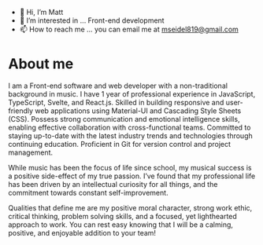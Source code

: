 - 👋 Hi, I’m Matt
- 👀 I’m interested in ... Front-end development
- 📫 How to reach me ... you can email me at mseidel819@gmail.com

<!---
mseidel819/mseidel819 is a ✨ special ✨ repository because its `README.md` (this file) appears on your GitHub profile.
You can click the Preview link to take a look at your changes.
--->
<h1> About me</h1>
<p> I am a Front-end software and web developer with a non-traditional background in music. I have 1 year of professional experience in JavaScript, TypeScript, Svelte, and React.js. Skilled in building responsive and user-friendly web applications using Material-UI and Cascading Style Sheets (CSS). Possess strong communication and emotional intelligence skills, enabling effective collaboration with cross-functional teams. Committed to staying up-to-date with the latest industry trends and technologies through continuing education. Proficient in Git for version control and project management.

While music has been the focus of life since school, my musical success is a positive side-effect of my true passion. I’ve found that my professional life has been driven by an intellectual curiosity for all things, and the commitment towards constant self-improvement.

Qualities that define me are my positive moral character, strong work ethic, critical thinking, problem solving skills, and a focused, yet lighthearted approach to work. You can rest easy knowing that I will be a calming, positive, and enjoyable addition to your team! </p>
